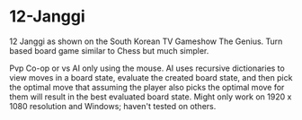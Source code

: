 # 12-Janggi

12 Janggi as shown on the South Korean TV Gameshow The Genius.  Turn based board game similar to Chess but much simpler.

Pvp Co-op or vs AI only using the mouse.  AI uses recursive dictionaries to view moves in a board state, evaluate the created board state, and then pick the optimal move that assuming the player also picks the optimal move for them will result in the best evaluated board state.
Might only work on 1920 x 1080 resolution and Windows; haven't tested on others.

